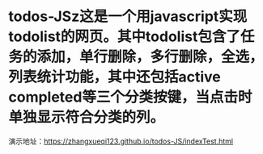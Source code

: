 # todos-JSz这是一个用javascript实现todolist的网页。其中todolist包含了任务的添加，单行删除，多行删除，全选，列表统计功能，其中还包括active completed等三个分类按键，当点击时单独显示符合分类的列。   
演示地址：https://zhangxueqi123.github.io/todos-JS/indexTest.html
